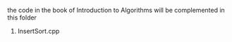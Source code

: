 the code in the book of Introduction to Algorithms will be complemented in this folder
1.	InsertSort.cpp